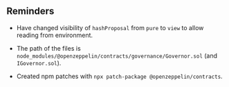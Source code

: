 ## Reminders

- Have changed visibility of `hashProposal` from `pure` to `view` to allow reading from environment. 

- The path of the files is `node_modules/@openzeppelin/contracts/governance/Governor.sol` (and `IGovernor.sol`).

- Created npm patches with `npx patch-package @openzeppelin/contracts`.
